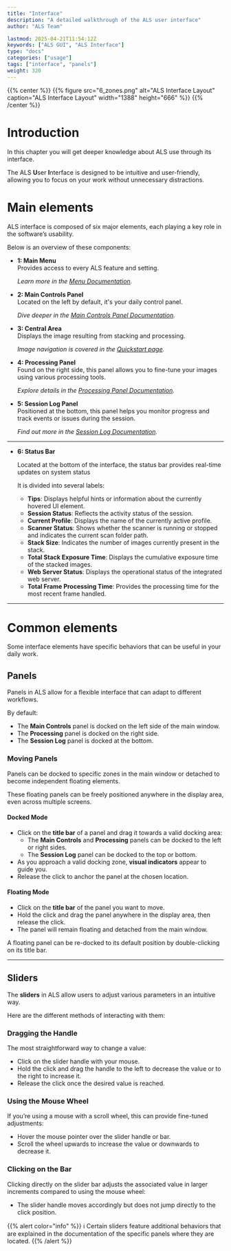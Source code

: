 ```yaml
---
title: "Interface"
description: "A detailed walkthrough of the ALS user interface"
author: "ALS Team"

lastmod: 2025-04-21T11:54:12Z
keywords: ["ALS GUI", "ALS Interface"]
type: "docs"
categories: ["usage"]
tags: ["interface", "panels"]
weight: 320
---
```


{{% center %}}
{{% figure src="6_zones.png" 
alt="ALS Interface Layout" 
caption="ALS Interface Layout" 
width="1388" 
height="666" %}}
{{% /center %}}

# Introduction

In this chapter you will get deeper knowledge about ALS use through its interface.

The ALS **U**ser **I**nterface is designed to be intuitive and user-friendly, allowing you to focus on your work without
unnecessary distractions.

# Main elements

ALS interface is composed of six major elements, each playing a key role in the software’s usability.

Below is an overview of these components:

<div class="row">
<div class="col-md-6">

- **1: Main Menu**  
  Provides access to every ALS feature and setting.

  *Learn more in the [Menu Documentation](menu).*

- **2: Main Controls Panel**  
  Located on the left by default, it's your daily control panel.

  *Dive deeper in the [Main Controls Panel Documentation](controls).*

- **3: Central Area**  
  Displays the image resulting from stacking and processing.

  *Image navigation is covered in the [Quickstart page](../../quickstart#explore).*

</div>
<div class="col-md-6">

- **4: Processing Panel**  
  Found on the right side, this panel allows you to fine-tune your images using various processing tools.

  *Explore details in the [Processing Panel Documentation](processing).*

- **5: Session Log Panel**  
  Positioned at the bottom, this panel helps you monitor progress and track events or issues during the session.

  *Find out more in the [Session Log Documentation](log).*

</div>
</div>

---

- **6: Status Bar**

  Located at the bottom of the interface, the status bar provides real-time updates on system status

  It is divided into several labels:
  - **Tips**: Displays helpful hints or information about the currently hovered UI element.
  - **Session Status**: Reflects the activity status of the session.
  - **Current Profile**: Displays the name of the currently active profile.
  - **Scanner Status**: Shows whether the scanner is running or stopped and indicates the current scan folder path.
  - **Stack Size**: Indicates the number of images currently present in the stack.
  - **Total Stack Exposure Time**: Displays the cumulative exposure time of the stacked images.
  - **Web Server Status**: Displays the operational status of the integrated web server.
  - **Total Frame Processing Time**: Provides the processing time for the most recent frame handled.

---

# Common elements

Some interface elements have specific behaviors that can be useful in your daily work.

## Panels

Panels in ALS allow for a flexible interface that can adapt to different workflows.

By default:

- The **Main Controls** panel is docked on the left side of the main window.
- The **Processing** panel is docked on the right side.
- The **Session Log** panel is docked at the bottom.

### Moving Panels

Panels can be docked to specific zones in the main window or detached to become independent floating elements.

These floating panels can be freely positioned anywhere in the display area, even across multiple screens.

#### Docked Mode
  - Click on the **title bar** of a panel and drag it towards a valid docking area:
    - The **Main Controls** and **Processing** panels can be docked to the left or right sides.
    - The **Session Log** panel can be docked to the top or bottom.
  - As you approach a valid docking zone, **visual indicators** appear to guide you.
  - Release the click to anchor the panel at the chosen location.

#### Floating Mode
  - Click on the **title bar** of the panel you want to move.
  - Hold the click and drag the panel anywhere in the display area, then release the click.
  - The panel will remain floating and detached from the main window.

A floating panel can be re-docked to its default position by double-clicking on its title bar.

---

## Sliders

The **sliders** in ALS allow users to adjust various parameters in an intuitive way.

Here are the different methods of interacting with them:

### Dragging the Handle
The most straightforward way to change a value:
- Click on the slider handle with your mouse.
- Hold the click and drag the handle to the left to decrease the value or to the right to increase it.
- Release the click once the desired value is reached.

### Using the Mouse Wheel
If you’re using a mouse with a scroll wheel, this can provide fine-tuned adjustments:
- Hover the mouse pointer over the slider handle or bar.
- Scroll the wheel upwards to increase the value or downwards to decrease it.

### Clicking on the Bar
Clicking directly on the slider bar adjusts the associated value in larger increments compared to using the mouse wheel:
- The slider handle moves accordingly but does not jump directly to the click position.

{{% alert color="info" %}}
ℹ️ Certain sliders feature additional behaviors that are explained in the documentation of the specific panels where they are located.
{{% /alert %}}


